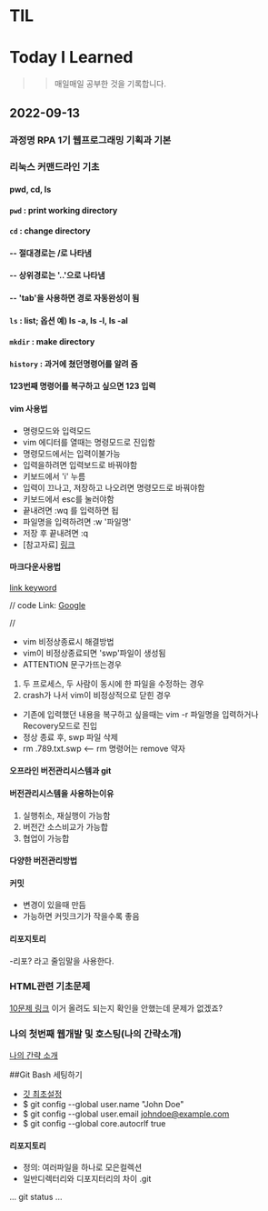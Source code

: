 # TIL

# Today I Learned

> > 매일매일 공부한 것을 기록합니다.

## 2022-09-13

### 과정명 RPA 1기 웹프로그래밍 기획과 기본

### 리눅스 커맨드라인 기초

#### pwd, cd, ls

#### `pwd` : print working directory

#### `cd` : change directory

#### -- 절대경로는 /로 나타냄

#### -- 상위경로는 '..'으로 나타냄

#### -- 'tab'을 사용하면 경로 자동완성이 됨

#### `ls` : list; 옵션 예) ls -a, ls -l, ls -al

#### `mkdir` : make directory

#### `history` : 과거에 쳤던명령어를 알려 줌

#### 123번째 명령어를 복구하고 싶으면 123 입력

#### vim 사용법

- 명령모드와 입력모드
- vim 에디터를 열때는 명령모드로 진입함
- 명령모드에서는 입력이불가능
- 입력을하려면 입력보드로 바꿔야함
- 키보드에서 'i' 누름
- 입력이 끄나고, 저장하고 나오려면 명령모드로 바꿔야함
- 키보드에서 esc를 눌러야함
- 끝내려면 :wq 를 입력하면 됩
- 파일명을 입력하려면 :w '파일명'
- 저장 후 끝내려면 :q
- [참고자료] [링크](https://ssayebee.github.io/wiki/how_to_use_vim.html)

#### 마크다운사용법

[link keyword][id]

[id]: URL "Optional Title here"

// code
Link: [Google][googlelink]

[googlelink]: https://google.com "Go google"

//

- vim 비정상종료시 해결방법
- vim이 비정상종료되면 'swp'파일이 생성됨
- ATTENTION 문구가뜨는경우

1. 두 프로세스, 두 사람이 동시에 한 파일을 수정하는 경우
2. crash가 나서 vim이 비정상적으로 닫힌 경우

- 기존에 입력했던 내용을 복구하고 싶을때는 vim -r 파일명을 입력하거나 Recovery모드로 진입
- 정상 종료 후, swp 파일 삭제
- rm .789.txt.swp <-- rm 명령어는 remove 약자

#### 오프라인 버전관리시스템과 git

#### 버전관리시스템을 사용하는이유

1.  실행취소, 재실행이 가능함
2.  버전간 소스비교가 가능합
3.  협업이 가능합

#### 다양한 버전관리방법

#### 커밋

- 변경이 있을때 만듬
- 가능하면 커밋크기가 작을수록 좋음

#### 리포지토리

-리포? 라고 줄임말을 사용한다.

### HTML관련 기초문제

[10문제 링크](https://docs.google.com/forms/d/e/1FAIpQLSdaw-uNyqj9yiezNFhFALw9OGyOz0he5XGscjhN9GmR5t9r4A/viewform)
이거 올려도 되는지 확인을 안했는데 문제가 없겠죠?

### 나의 첫번째 웹개발 및 호스팅(나의 간략소개)

[나의 간략 소개](http://mysshong.dothome.co.kr/)

##Git Bash 세팅하기

- [깃 최초설정](https://git-scm.com/book/ko/v2/%EC%8B%9C%EC%9E%91%ED%95%98%EA%B8%B0-Git-%EC%B5%9C%EC%B4%88-%EC%84%A4%EC%A0%95)
- $ git config --global user.name "John Doe"
- $ git config --global user.email johndoe@example.com
- $ git config --global core.autocrlf true

#### 리포지토리

- 정의: 여러파일을 하나로 모은컬렉션
- 일반디렉터리와 디포지터리의 차이 .git

...
git status
...
